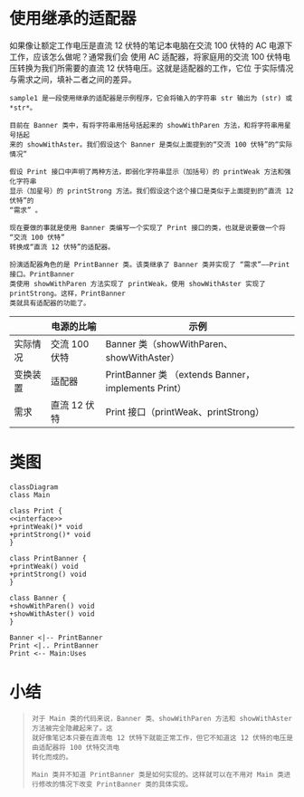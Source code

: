 # 使用继承的适配器

如果像让额定工作电压是直流 12 伏特的笔记本电脑在交流 100 伏特的 AC 电源下工作，应该怎么做呢？通常我们会
使用 AC 适配器，将家庭用的交流 100 伏特电压转换为我们所需要的直流 12 伏特电压。这就是适配器的工作，它位
于实际情况与需求之间，填补二者之间的差异。

```
sample1 是一段使用继承的适配器是示例程序，它会将输入的字符串 str 输出为 (str) 或 *str*。

目前在 Banner 类中，有将字符串用括号括起来的 showWithParen 方法，和将字符串用星号括起
来的 showWithAster。我们假设这个 Banner 是类似上面提到的“交流 100 伏特”的“实际情况”

假设 Print 接口中声明了两种方法，即弱化字符串显示（加括号）的 printWeak 方法和强化字符串
显示（加星号）的 printStrong 方法。我们假设这个这个接口是类似于上面提到的“直流 12 伏特”的
“需求” 。

现在要做的事就是使用 Banner 类编写一个实现了 Print 接口的类，也就是说要做一个将 “交流 100 伏特”
转换成“直流 12 伏特”的适配器。

扮演适配器角色的是 PrintBanner 类。该类继承了 Banner 类并实现了 “需求”——Print接口。PrintBanner
类使用 showWithParen 方法实现了 printWeak，使用 showWithAster 实现了 printStrong。这样，PrintBanner
类就具有适配器的功能了。
```


|          | 电源的比喻    | 示例                                                |
| ---------- | --------------- | ----------------------------------------------------- |
| 实际情况 | 交流 100 伏特 | Banner 类（showWithParen、showWithAster）           |
| 变换装置 | 适配器        | PrintBanner 类 （extends Banner，implements Print） |
| 需求     | 直流 12 伏特  | Print 接口（printWeak、printStrong）                |

# 类图
```mermaid
classDiagram
class Main

class Print {
<<interface>>
+printWeak()* void
+printStrong()* void
}

class PrintBanner {
+printWeak() void
+printStrong() void
}

class Banner {
+showWithParen() void
+showWithAster() void
}

Banner <|-- PrintBanner
Print <|.. PrintBanner
Print <-- Main:Uses
```


# 小结
> ```text
> 对于 Main 类的代码来说，Banner 类、showWithParen 方法和 showWithAster 方法被完全隐藏起来了。这
> 就好像笔记本只要在直流电 12 伏特下就能正常工作，但它不知道这 12 伏特的电压是由适配器将 100 伏特交流电
> 转化而成的。
>
> Main 类并不知道 PrintBanner 类是如何实现的。这样就可以在不用对 Main 类进行修改的情况下改变 PrintBanner 类的具体实现。
>```
